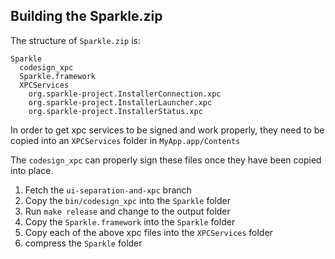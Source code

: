 ## Building the Sparkle.zip

The structure of `Sparkle.zip` is:

```
Sparkle
  codesign_xpc
  Sparkle.framework
  XPCServices
    org.sparkle-project.InstallerConnection.xpc
    org.sparkle-project.InstallerLauncher.xpc
    org.sparkle-project.InstallerStatus.xpc
```

In order to get xpc services to be signed and work properly, they need to be copied into an `XPCServices` folder in `MyApp.app/Contents`

The `codesign_xpc` can properly sign these files once they have been copied into place.

1. Fetch the `ui-separation-and-xpc` branch
2. Copy the `bin/codesign_xpc` into the `Sparkle` folder
3. Run `make release` and change to the output folder
4. Copy the `Sparkle.framework` into the `Sparkle` folder
5. Copy each of the above xpc files into the `XPCServices` folder
6. compress the `Sparkle` folder